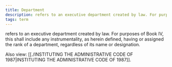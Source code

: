 ```yaml
---
title: Department
description: refers to an executive department created by law. For purposes of Book IV, this shall include any instrumentality, as herein defined, having or assigned the rank of a department, regardless of its name or designation.
tags: term
---
```


refers to an executive department created by law. For purposes of Book IV, this shall include any instrumentality, as herein defined, having or assigned the rank of a department, regardless of its name or designation.

Also view: [[./INSTITUTING THE ADMINISTRATIVE CODE OF 1987|INSTITUTING THE ADMINISTRATIVE CODE OF 1987]].
